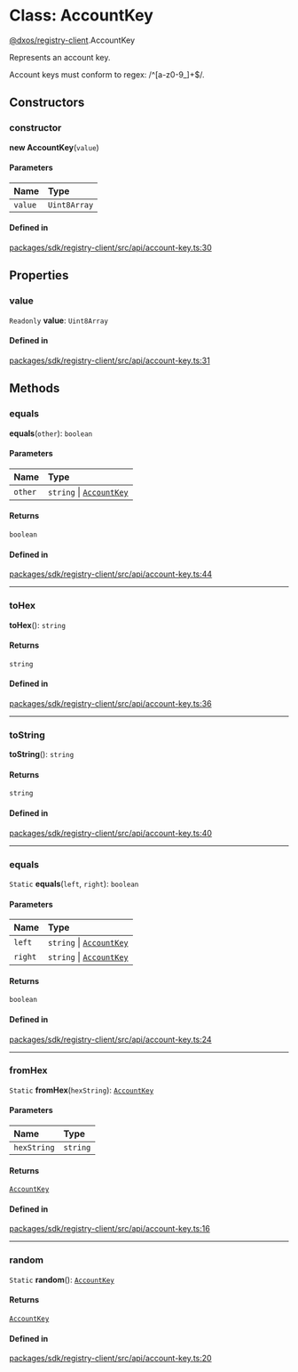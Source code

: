 # Class: AccountKey

[@dxos/registry-client](../modules/dxos_registry_client.md).AccountKey

Represents an account key.

Account keys must conform to regex: /^[a-z0-9_]+$/.

## Constructors

### constructor

**new AccountKey**(`value`)

#### Parameters

| Name | Type |
| :------ | :------ |
| `value` | `Uint8Array` |

#### Defined in

[packages/sdk/registry-client/src/api/account-key.ts:30](https://github.com/dxos/dxos/blob/main/packages/sdk/registry-client/src/api/account-key.ts#L30)

## Properties

### value

 `Readonly` **value**: `Uint8Array`

#### Defined in

[packages/sdk/registry-client/src/api/account-key.ts:31](https://github.com/dxos/dxos/blob/main/packages/sdk/registry-client/src/api/account-key.ts#L31)

## Methods

### equals

**equals**(`other`): `boolean`

#### Parameters

| Name | Type |
| :------ | :------ |
| `other` | `string` \| [`AccountKey`](dxos_registry_client.AccountKey.md) |

#### Returns

`boolean`

#### Defined in

[packages/sdk/registry-client/src/api/account-key.ts:44](https://github.com/dxos/dxos/blob/main/packages/sdk/registry-client/src/api/account-key.ts#L44)

___

### toHex

**toHex**(): `string`

#### Returns

`string`

#### Defined in

[packages/sdk/registry-client/src/api/account-key.ts:36](https://github.com/dxos/dxos/blob/main/packages/sdk/registry-client/src/api/account-key.ts#L36)

___

### toString

**toString**(): `string`

#### Returns

`string`

#### Defined in

[packages/sdk/registry-client/src/api/account-key.ts:40](https://github.com/dxos/dxos/blob/main/packages/sdk/registry-client/src/api/account-key.ts#L40)

___

### equals

`Static` **equals**(`left`, `right`): `boolean`

#### Parameters

| Name | Type |
| :------ | :------ |
| `left` | `string` \| [`AccountKey`](dxos_registry_client.AccountKey.md) |
| `right` | `string` \| [`AccountKey`](dxos_registry_client.AccountKey.md) |

#### Returns

`boolean`

#### Defined in

[packages/sdk/registry-client/src/api/account-key.ts:24](https://github.com/dxos/dxos/blob/main/packages/sdk/registry-client/src/api/account-key.ts#L24)

___

### fromHex

`Static` **fromHex**(`hexString`): [`AccountKey`](dxos_registry_client.AccountKey.md)

#### Parameters

| Name | Type |
| :------ | :------ |
| `hexString` | `string` |

#### Returns

[`AccountKey`](dxos_registry_client.AccountKey.md)

#### Defined in

[packages/sdk/registry-client/src/api/account-key.ts:16](https://github.com/dxos/dxos/blob/main/packages/sdk/registry-client/src/api/account-key.ts#L16)

___

### random

`Static` **random**(): [`AccountKey`](dxos_registry_client.AccountKey.md)

#### Returns

[`AccountKey`](dxos_registry_client.AccountKey.md)

#### Defined in

[packages/sdk/registry-client/src/api/account-key.ts:20](https://github.com/dxos/dxos/blob/main/packages/sdk/registry-client/src/api/account-key.ts#L20)
